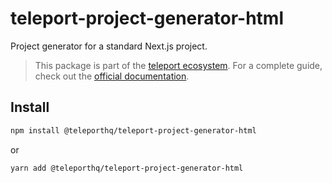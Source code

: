 # teleport-project-generator-html

Project generator for a standard Next.js project.

> This package is part of the [teleport ecosystem](https://github.com/teleporthq/teleport-code-generators). For a complete guide, check out the [official documentation](https://docs.teleporthq.io/).

## Install
```bash
npm install @teleporthq/teleport-project-generator-html
```
or
```bash
yarn add @teleporthq/teleport-project-generator-html
```
